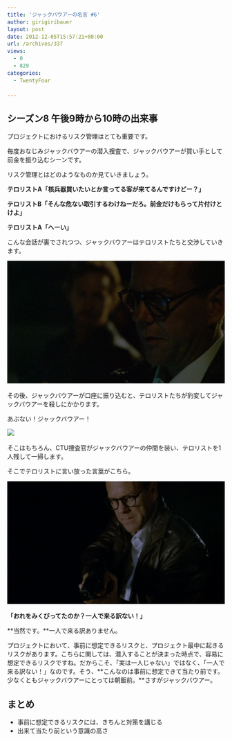 ```yaml
---
title: 'ジャックバウアーの名言 #6'
author: girigiribauer
layout: post
date: 2012-12-05T15:57:21+00:00
url: /archives/337
views:
  - 0
  - 829
categories:
  - TwentyFour

---
```

## シーズン8 午後9時から10時の出来事

プロジェクトにおけるリスク管理はとても重要です。

毎度おなじみジャックバウアーの潜入捜査で、ジャックバウアーが買い手として前金を振り込むシーンです。

リスク管理とはどのようなものか見ていきましょう。

**テロリストA「核兵器買いたいとか言ってる客が来てるんですけどー？」**

**テロリストB「そんな危ない取引するわけねーだろ。前金だけもらって片付けとけよ」**

**テロリストA「へーい」**

こんな会話が裏でされつつ、ジャックバウアーはテロリストたちと交渉していきます。

![テロリストA「へーい」][1]

その後、ジャックバウアーが口座に振り込むと、テロリストたちが豹変してジャックバウアーを殺しにかかります。

あぶない！ジャックバウアー！

![][2]

そこはもちろん、CTU捜査官がジャックバウアーの仲間を装い、テロリストを1人残して一掃します。

そこでテロリストに言い放った言葉がこちら。

![ 「おれをみくびってたのか？一人で来る訳ない！」][3]

**「おれをみくびってたのか？一人で来る訳ない！」**

**当然です。**一人で来る訳ありません。

プロジェクトにおいて、事前に想定できるリスクと、プロジェクト最中に起きるリスクがあります。こちらに関しては、潜入することが決まった時点で、容易に想定できるリスクですね。だからこそ、「実は一人じゃない」ではなく、「一人で来る訳ない！」なのです。そう、**こんなのは事前に想定できて当たり前です。少なくともジャックバウアーにとっては朝飯前。**さすがジャックバウアー。

## まとめ

  * 事前に想定できるリスクには、きちんと対策を講じる
  * 出来て当たり前という意識の高さ

 [1]: /img/2012/12/24advent06-012.png
 [2]: /img/2012/12/24advent06-022.png
 [3]: /img/2012/12/24advent06-032.png

